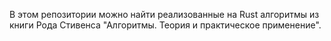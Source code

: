 В этом репозитории можно найти реализованные на Rust алгоритмы из книги Рода Стивенса "Алгоритмы. Теория и практическое применение".
